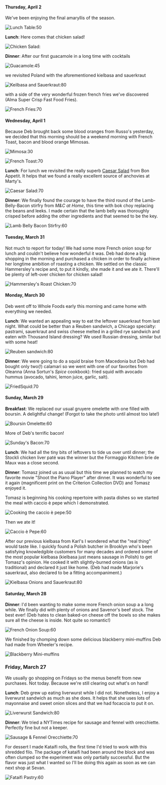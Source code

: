 #### Thursday, April 2

We've been enjoying the final amaryllis of the season.

![Lunch Table:50](img2/LunchTableApr2.jpg)

**Lunch**: Here comes that chicken salad!

![Chicken Salad:](img2/ChickenSalad.jpg)

**Dinner**: After our first guacamole in a long time with cocktails

![Guacamole:45](img2/Guacamole.jpg)

we revisited Poland with the aforementioned kielbasa and sauerkraut

![Keilbasa and Sauerkraut:80](img2/KielbasaApr2.jpg)

with a side of the very wonderful frozen french fries we've discovered (Alma Super Crisp Fast Food Fries).

![French Fries:70](img2/FrenchFries.jpg)

#### Wednesday, April 1

Because Deb brought back some blood oranges from Russo's yesterday, we decided that this morning should be a weekend morning with French Toast, bacon and blood orange Mimosas.

![Mimosa:30](img2/Mimosa.jpg)

![French Toast:70](img2/FrenchToast.jpg)

**Lunch**: For lunch we revisited the really superb [Caesar Salad](https://www.bonappetit.com/recipe/classic-caesar-salad) from Bon Appetit. It helps that we found a really excellent source of anchovies at Marty's.

![Caesar Salad:70](img2/CaesarSalad.jpg)

**Dinner**: We finally found the courage to have the third round of the Lamb-Belly-Bacon stirfry from _M&C at Home_, this time with bok choy replacing the beans and leeks. I made certain that the lamb belly was thoroughly crisped before adding the other ingredients and that seemed to be the key.

![Lamb Belly Bacon Stirfry:60](img2/LambBellyStirfry.jpg)

#### Tuesday, March 31

Not much to report for today!  We had some more French onion soup for lunch and couldn't believe how wonderful it was. Deb had done a big shopping in the morning and purchased a chicken in order to finally achieve her longtime ambition of roasting a chicken.  We settled on the classic Hammersley's recipe and, to put it kindly, she made it and we ate it. There'll be plenty of left-over chicken for chicken salad!

![Hammersley's Roast Chicken:70](img2/RoastChicken.jpg)

#### Monday, March 30

Deb went off to Whole Foods early this morning and came home with everything we needed.

**Lunch**: We wanted an appealing way to eat the leftover sauerkraut from last night. What could be better than a Reuben sandwich, a Chicago specialty: pastrami, sauerkraut and swiss cheese melted in a grilled rye sandwich and eaten with Thousand Island dressing? We used Russian dressing, similar but with some heat!

![Reuben sandwich:80](img2/ReubenSandwich.jpg)

**Dinner**: We were going to do a squid braise from Macedonia but Deb had bought only two(!) calamari so we went with one of our favorites from Oleanna (Anna Sortun's _Spice_ cookbook): fried squid with avocado hummus (avocado, tahini, lemon juice, garlic, salt).

![FriedSquid:70](img2/CalamariAvocadoHummus.jpg)

#### Sunday, March 29

**Breakfast**: We replaced our usual gruyere omelette with one filled with boursin. A delightful change! (Forgot to take the photo until almost too late!)

![Boursin Omelette:60](img2/BoursinOmelette.jpg)

More of Deb's terrific bacon!

![Sunday's Bacon:70](img2/SundayBacon.jpg)

**Lunch**: We had all the tiny bits of leftovers to tide us over until dinner; the Stockli chicken liver paté was the winner but the Formaggio Kitchen brie de Maux was a close second.

**Dinner**: Tomasz joined us as usual but this time we planned to watch my favorite movie "Shoot the Piano Player" after dinner. It was wonderful to see it again (magnificent print on the Criterion Collection DVD) and Tomasz enjoyed it.

Tomasz is beginning his cooking repertoire with pasta dishes so we started the meal with caccio è pepe which I demonstrated.

![Cooking the caccio è pepe:50](img2/CookingCaccio.jpg)

Then we ate it!

![Caccio è Pepe:60](img2/CaccioPepe.jpg)

After our previous kielbasa from Karl's I wondered what the "real thing" would taste like. I quickly found a Polish butcher in Brooklyn who's been satisfying knowledgible customers for many decades and ordered some of the most popular kielbasa (kielbasa just means sausage in Polish) to get Tomasz's opinion. He cooked it with slightly-burned onions (as is traditional) and declared it just like home. (Deb had made Marjorie's sauerkraut, also declared to be a fitting accompaniment.)

![Kielbasa Onions and Sauerkraut:80](img2/KielbasaSauerkraut.jpg)

#### Saturday, March 28

**Dinner**: I'd been wanting to make some more French onion soup a a long while.  We finally did with plenty of onions and Savenor's beef stock. The best ever! (Deb hates to clean baked-on cheese off the bowls so she makes sure all the cheese is inside. Not quite so romantic!)

![French Onion Soup:60](img2/FrenchOnionSoup.jpg)

We finished by chomping down some delicious blackberry mini-muffins Deb had made from Wheeler's recipe.

![Blackberry Mini-muffins](img2/BlackberryMiniMuffins.jpg)

### Friday, March 27

We usually go shopping on Fridays so the menus benefit from new purchases. Not today. Because we're still clearing out what's on hand!

**Lunch**: Deb grew up eating liverwurst while I did not. Nonetheless, I enjoy a liverwurst sandwich as much as she does. It helps that she uses lots of mayonnaise and sweet onion slices and that we had focaccia to put it on.

![Liverwurst Sandwich:80](img2/LiverwurstSandwich.jpg)

**Dinner**: We tried a NYTimes recipe for sausage and fennel with orecchiette. Perfectly fine but not a keeper.

![Sausage & Fennel Orecchiette:70](img2/SausageFennelPasta.jpg)

For dessert I made Kataifi rolls, the first time I'd tried to work with this shredded filo.  The package of kataifi had been around the block and was often clumped so the experiment was only partially successful. But the flavor was just what I wanted so I'll be doing this again as soon as we can next shop at Sevan.

![Fataifi Pastry:60](img2/FataifiPastry.jpg)
